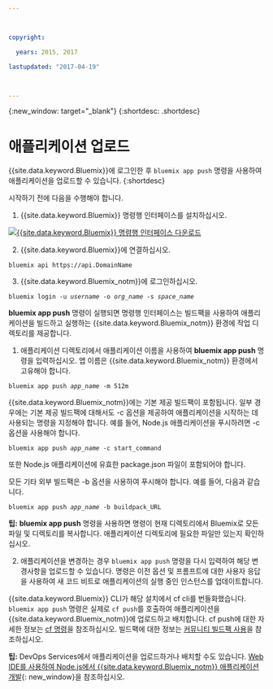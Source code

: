 ```yaml
---



copyright:

  years: 2015, 2017

lastupdated: "2017-04-19"



---
```


{:new_window: target="_blank"}
{:shortdesc: .shortdesc}

# 애플리케이션 업로드

{{site.data.keyword.Bluemix}}에 로그인한 후 `bluemix app push` 명령을 사용하여 애플리케이션을 업로드할 수 있습니다.
{:shortdesc}

시작하기 전에 다음을 수행해야 합니다.
  1. {{site.data.keyword.Bluemix}} 명령행 인터페이스를 설치하십시오.

  <a class="xref" href="http://clis.ng.bluemix.net/ui/home.html" target="_blank" title="(새 탭 또는 창에서 열림)"><img class="image" src="images/btn_bx_commandline.svg" alt="{{site.data.keyword.Bluemix}} 명령행 인터페이스 다운로드" /> </a> 

  2. {{site.data.keyword.Bluemix}}에 연결하십시오.

  <pre class="pre"><code class="hljs">bluemix api https://api.<span class="keyword" data-hd-keyref="DomainName">DomainName</span></code></pre>

  3. {{site.data.keyword.Bluemix_notm}}에 로그인하십시오.

  <pre class="pre"><code class="hljs">bluemix login -u <var class="keyword varname" data-hd-keyref="user_ID">username</var> -o <var class="keyword varname" data-hd-keyref="org_name">org_name</var> -s <var class="keyword varname" data-hd-keyref="space_name">space_name</var></code></pre>

**bluemix app push** 명령이 실행되면 명령행 인터페이스는 빌드팩을 사용하여 애플리케이션을 빌드하고 실행하는 {{site.data.keyword.Bluemix_notm}} 환경에 작업 디렉토리를 제공합니다.

  1. 애플리케이션 디렉토리에서 애플리케이션 이름을 사용하여 **bluemix app push** 명령을 입력하십시오. 앱 이름은 {{site.data.keyword.Bluemix_notm}} 환경에서 고유해야 합니다. 

  <pre class="pre"><code class="hljs">bluemix app push <var class="keyword varname" data-hd-keyref="app_name">app_name</var> -m 512m</code></pre>

  {{site.data.keyword.Bluemix_notm}}에는 기본 제공 빌드팩이 포함됩니다. 일부 경우에는 기본 제공 빌드팩에 대해서도 -c 옵션을 제공하여 애플리케이션을 시작하는 데 사용되는 명령을 지정해야 합니다. 예를 들어, Node.js 애플리케이션을 푸시하려면 -c 옵션을 사용해야 합니다.

  <pre class="pre"><code class="hljs">bluemix app push <var class="keyword varname" data-hd-keyref="app_name">app_name</var> -c start_command</code></pre>

  또한 Node.js 애플리케이션에 유효한 package.json 파일이 포함되어야 합니다.

  모든 기타 외부 빌드팩은 -b 옵션을 사용하여 푸시해야 합니다. 예를 들어, 다음과 같습니다. 

  <pre class="pre"><code class="hljs">bluemix app push <var class="keyword varname" data-hd-keyref="app_name">app_name</var> -b buildpack_URL</code></pre>

  **팁:** **bluemix app push** 명령을 사용하면 명령이 현재 디렉토리에서 Bluemix로 모든 파일 및 디렉토리를 복사합니다. 애플리케이션 디렉토리에 필요한 파일만 있는지 확인하십시오.

  
  2. 애플리케이션을 변경하는 경우 `bluemix app push` 명령을 다시 입력하여 해당 변경사항을 업로드할 수 있습니다. 명령은 이전 옵션 및 프롬프트에 대한 사용자 응답을 사용하여 새 코드 비트로 애플리케이션의 실행 중인 인스턴스를 업데이트합니다.

{{site.data.keyword.Bluemix}} CLI가 해당 설치에서 cf cli를 번들화했습니다. `bluemix app push` 명령은 실제로 `cf push`를 호출하여 애플리케이션을 {{site.data.keyword.Bluemix_notm}}에 업로드하고 배치합니다. cf push에 대한 자세한 정보는 [cf 명령](/docs/cli/reference/cfcommands/index.html)을 참조하십시오. 빌드팩에 대한 정보는 [커뮤니티 빌드팩 사용](/docs/cfapps/byob.html)을 참조하십시오.


**팁:** DevOps Services에서 애플리케이션을 업로드하거나 배치할 수도 있습니다. [Web IDE를
사용하여 Node.js에서 {{site.data.keyword.Bluemix_notm}} 애플리케이션 개발](https://hub.jazz.net/tutorials/devopsweb/){: new_window}을 참조하십시오.
